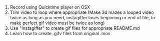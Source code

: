 1. Record using Quicktime player on OSX
2. Trim video to loop where appropriate (Make 3d mazes a looped video twice as long as you need, instagiffer loses beginning or end of file, to make perfect gif video must be twice as long)
3. Use "Instagiffer" to create gif files for appropriate README.md
4. Learn how to create .gifv files from original .mov

